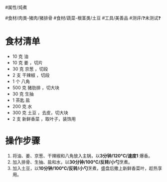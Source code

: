 #属性/炖煮 
 
#食材/肉类-猪肉/猪排骨 #食材/蔬菜-根茎类/土豆 
#工具/美善品 
#测评/❓未测试❓ 

# 食材清单

- 10 克 油
- 10 克 姜 ，切片
- 30 克 京葱 ，切段
- 2 支 干辣椒 ，切段
- 1 个 八角
- 500 克 猪肋排 ，切大块
- 30 克 生抽
- 1 茶匙 盐
- 200 克 水
- 300 克 土豆 ，去皮，切大块
- 2 支 新鲜香菜 ，取叶子，装饰用

# 操作步骤

1. 将油、姜、京葱、干辣椒和八角放入主锅，以**3分钟/120°C/速度1** 爆香。
2. 加入排骨、生抽、盐和水，以**30分钟/100°C/反转/小勺**烹煮。
3. 加入土豆，以**10分钟/100°C/反转/小勺**烹煮，盛盘后撒上新鲜香菜叶，趁热享用。